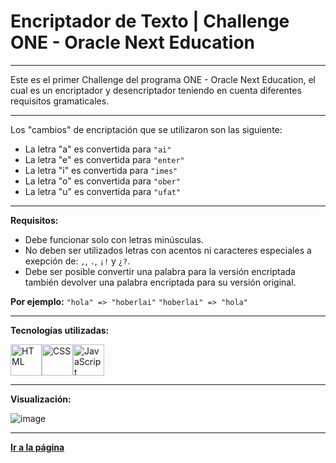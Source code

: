 # Encriptador de Texto | Challenge ONE - Oracle Next Education

---

Este es el primer Challenge del programa ONE - Oracle Next Education, el cual es un encriptador y desencriptador teniendo en cuenta diferentes requisitos gramaticales.

---

Los "cambios" de encriptación que se utilizaron son las siguiente:  
  
- La letra "a" es convertida para `"ai"`
- La letra "e" es convertida para `"enter"`
- La letra "i" es convertida para `"imes"`
- La letra "o" es convertida para `"ober"`
- La letra "u" es convertida para `"ufat"`

---

**Requisitos:**

- Debe funcionar solo con letras minúsculas.
- No deben ser utilizados letras con acentos ni caracteres especiales a exepción de: `,`, `.`, `¡!` y `¿?`.
- Debe ser posible convertir una palabra para la versión encriptada también devolver una palabra encriptada para su versión original.

**Por ejemplo:** `"hola" => "hoberlai"` `"hoberlai" => "hola"`

---

**Tecnologías utilizadas:**

<img src="https://img.icons8.com/color/344/html-5--v1.png" alt="HTML" width="50"/><img src="https://img.icons8.com/color/344/css3.png" alt="CSS" width="50"/><img src="https://img.icons8.com/color/344/javascript--v1.png" alt="JavaScript" width="50"/>

---

**Visualización:**

![image](https://user-images.githubusercontent.com/69105862/210299475-57227080-2322-494d-b023-5339b1f34d27.png)

---

[**Ir a la página**](https://juanstevan1.github.io/Encriptador/)
